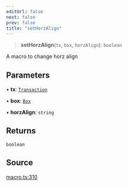 ```yaml
---
editUrl: false
next: false
prev: false
title: "setHorzAlign"
---
```


> **setHorzAlign**(`tx`, `box`, `horzAlign`): `boolean`

A macro to change horz align

## Parameters

• **tx**: [`Transaction`](/api-core/classes/transaction/)

• **box**: [`Box`](/api-core/classes/box/)

• **horzAlign**: `string`

## Returns

`boolean`

## Source

[macro.ts:310](https://github.com/dgmjs/dgmjs/blob/main/packages/core/src/macro.ts#L310)
